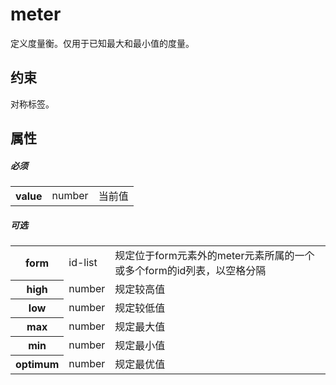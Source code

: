 # meter

定义度量衡。仅用于已知最大和最小值的度量。

## 约束

对称标签。

## 属性

##### 必须

<table>
<tr>
    <th>value</th>
    <td>number</td>
    <td>当前值</td>
</tr>
</table>

##### 可选

<table>
<tr>
    <th>form</th>
    <td>id-list</td>
    <td>规定位于form元素外的meter元素所属的一个或多个form的id列表，以空格分隔</td>
</tr>
<tr>
    <th>high</th>
    <td>number</td>
    <td>规定较高值</td>
</tr>
<tr>
    <th>low</th>
    <td>number</td>
    <td>规定较低值</td>
</tr>
<tr>
    <th>max</th>
    <td>number</td>
    <td>规定最大值</td>
</tr>
<tr>
    <th>min</th>
    <td>number</td>
    <td>规定最小值</td>
</tr>
<tr>
    <th>optimum</th>
    <td>number</td>
    <td>规定最优值</td>
</tr>
</table>



